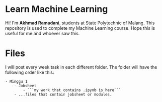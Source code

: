 # Learn Machine Learning

Hi! I'm **Akhmad Ramadani**, students at State Polytechnic of Malang. This repository is used to complete my Machine Learning course. Hope this is useful for me and whoever saw this.


# Files

I will post every week task in each different folder. 
The folder will have the following order like this:


	- Minggu 1
		- Jobsheet
			- ```my work that contains .ipynb is here```
		- ...files that contain jobsheet or modules.



